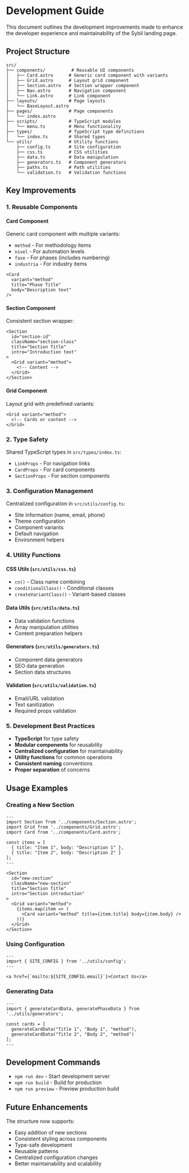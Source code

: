 # Development Guide

This document outlines the development improvements made to enhance the developer experience and maintainability of the Sybil landing page.

## Project Structure

```
src/
├── components/          # Reusable UI components
│   ├── Card.astro      # Generic card component with variants
│   ├── Grid.astro      # Layout grid component  
│   ├── Section.astro   # Section wrapper component
│   ├── Nav.astro       # Navigation component
│   └── Link.astro      # Link component
├── layouts/            # Page layouts
│   └── BaseLayout.astro
├── pages/              # Page components
│   └── index.astro
├── scripts/            # TypeScript modules
│   └── menu.ts         # Menu functionality
├── types/              # TypeScript type definitions
│   └── index.ts        # Shared types
└── utils/              # Utility functions
    ├── config.ts       # Site configuration
    ├── css.ts          # CSS utilities
    ├── data.ts         # Data manipulation
    ├── generators.ts   # Component generators
    ├── paths.ts        # Path utilities
    └── validation.ts   # Validation functions
```

## Key Improvements

### 1. Reusable Components

#### Card Component
Generic card component with multiple variants:
- `method` - For methodology items
- `nivel` - For automation levels
- `fase` - For phases (includes numbering)
- `industria` - For industry items

```astro
<Card 
  variant="method" 
  title="Phase Title" 
  body="Description text" 
/>
```

#### Section Component  
Consistent section wrapper:
```astro
<Section 
  id="section-id"
  className="section-class"
  title="Section Title"
  intro="Introduction text"
>
  <Grid variant="method">
    <!-- Content -->
  </Grid>
</Section>
```

#### Grid Component
Layout grid with predefined variants:
```astro
<Grid variant="method">
  <!-- Cards or content -->
</Grid>
```

### 2. Type Safety

Shared TypeScript types in `src/types/index.ts`:
- `LinkProps` - For navigation links
- `CardProps` - For card components  
- `SectionProps` - For section components

### 3. Configuration Management

Centralized configuration in `src/utils/config.ts`:
- Site information (name, email, phone)
- Theme configuration
- Component variants
- Default navigation
- Environment helpers

### 4. Utility Functions

#### CSS Utils (`src/utils/css.ts`)
- `cn()` - Class name combining
- `conditionalClass()` - Conditional classes
- `createVariantClass()` - Variant-based classes

#### Data Utils (`src/utils/data.ts`) 
- Data validation functions
- Array manipulation utilities
- Content preparation helpers

#### Generators (`src/utils/generators.ts`)
- Component data generators
- SEO data generation
- Section data structures

#### Validation (`src/utils/validation.ts`)
- Email/URL validation
- Text sanitization
- Required props validation

### 5. Development Best Practices

- **TypeScript** for type safety
- **Modular components** for reusability
- **Centralized configuration** for maintainability
- **Utility functions** for common operations
- **Consistent naming** conventions
- **Proper separation** of concerns

## Usage Examples

### Creating a New Section

```astro
---
import Section from '../components/Section.astro';
import Grid from '../components/Grid.astro';
import Card from '../components/Card.astro';

const items = [
  { title: "Item 1", body: "Description 1" },
  { title: "Item 2", body: "Description 2" }
];
---

<Section
  id="new-section"
  className="new-section"
  title="Section Title"
  intro="Section introduction"
>
  <Grid variant="method">
    {items.map(item => (
      <Card variant="method" title={item.title} body={item.body} />
    ))}
  </Grid>
</Section>
```

### Using Configuration

```astro
---
import { SITE_CONFIG } from '../utils/config';
---

<a href={`mailto:${SITE_CONFIG.email}`}>Contact Us</a>
```

### Generating Data

```astro
---
import { generateCardData, generatePhaseData } from '../utils/generators';

const cards = [
  generateCardData("Title 1", "Body 1", "method"),
  generateCardData("Title 2", "Body 2", "method")
];
---
```

## Development Commands

- `npm run dev` - Start development server
- `npm run build` - Build for production
- `npm run preview` - Preview production build

## Future Enhancements

The structure now supports:
- Easy addition of new sections
- Consistent styling across components
- Type-safe development
- Reusable patterns
- Centralized configuration changes
- Better maintainability and scalability
